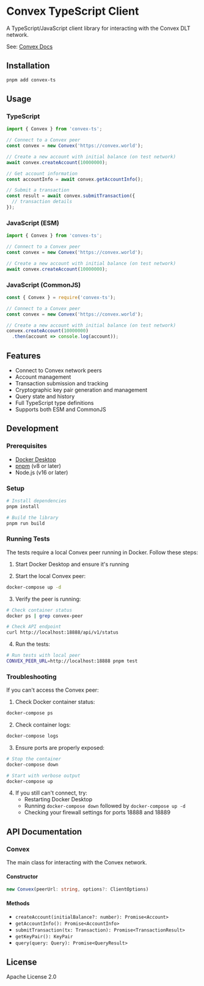 # Convex TypeScript Client

A TypeScript/JavaScript client library for interacting with the Convex DLT network.

See: [Convex Docs](https://docs.convex.world)

## Installation

```bash
pnpm add convex-ts
```

## Usage

### TypeScript

```typescript
import { Convex } from 'convex-ts';

// Connect to a Convex peer
const convex = new Convex('https://convex.world');

// Create a new account with initial balance (on test network)
await convex.createAccount(10000000);

// Get account information
const accountInfo = await convex.getAccountInfo();

// Submit a transaction
const result = await convex.submitTransaction({
  // transaction details
});
```

### JavaScript (ESM)

```javascript
import { Convex } from 'convex-ts';

// Connect to a Convex peer
const convex = new Convex('https://convex.world');

// Create a new account with initial balance (on test network)
await convex.createAccount(10000000);
```

### JavaScript (CommonJS)

```javascript
const { Convex } = require('convex-ts');

// Connect to a Convex peer
const convex = new Convex('https://convex.world');

// Create a new account with initial balance (on test network)
convex.createAccount(10000000)
  .then(account => console.log(account));
```

## Features

- Connect to Convex network peers
- Account management
- Transaction submission and tracking
- Cryptographic key pair generation and management
- Query state and history
- Full TypeScript type definitions
- Supports both ESM and CommonJS

## Development

### Prerequisites

- [Docker Desktop](https://www.docker.com/products/docker-desktop/)
- [pnpm](https://pnpm.io/) (v8 or later)
- Node.js (v16 or later)

### Setup

```bash
# Install dependencies
pnpm install

# Build the library
pnpm run build
```

### Running Tests

The tests require a local Convex peer running in Docker. Follow these steps:

1. Start Docker Desktop and ensure it's running

2. Start the local Convex peer:
```bash
docker-compose up -d
```

3. Verify the peer is running:
```bash
# Check container status
docker ps | grep convex-peer

# Check API endpoint
curl http://localhost:18888/api/v1/status
```

4. Run the tests:
```bash
# Run tests with local peer
CONVEX_PEER_URL=http://localhost:18888 pnpm test
```

### Troubleshooting

If you can't access the Convex peer:

1. Check Docker container status:
```bash
docker-compose ps
```

2. Check container logs:
```bash
docker-compose logs
```

3. Ensure ports are properly exposed:
```bash
# Stop the container
docker-compose down

# Start with verbose output
docker-compose up
```

4. If you still can't connect, try:
   - Restarting Docker Desktop
   - Running `docker-compose down` followed by `docker-compose up -d`
   - Checking your firewall settings for ports 18888 and 18889

## API Documentation

### Convex

The main class for interacting with the Convex network.

#### Constructor

```typescript
new Convex(peerUrl: string, options?: ClientOptions)
```

#### Methods

- `createAccount(initialBalance?: number): Promise<Account>`
- `getAccountInfo(): Promise<AccountInfo>`
- `submitTransaction(tx: Transaction): Promise<TransactionResult>`
- `getKeyPair(): KeyPair`
- `query(query: Query): Promise<QueryResult>`

## License

Apache License 2.0 